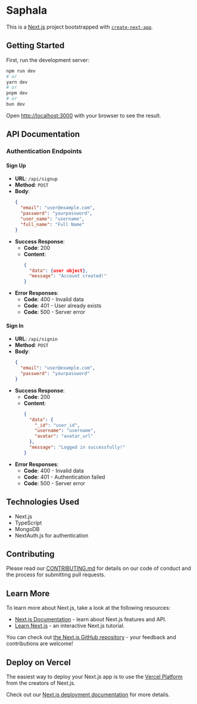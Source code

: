 # Saphala

This is a [Next.js](https://nextjs.org) project bootstrapped with [`create-next-app`](https://nextjs.org/docs/app/api-reference/cli/create-next-app).

## Getting Started

First, run the development server:

```bash
npm run dev
# or
yarn dev
# or
pnpm dev
# or
bun dev
```

Open [http://localhost:3000](http://localhost:3000) with your browser to see the result.

## API Documentation

### Authentication Endpoints

#### Sign Up

- **URL**: `/api/signup`
- **Method**: `POST`
- **Body**:
  ```json
  {
    "email": "user@example.com",
    "password": "yourpassword",
    "user_name": "username",
    "full_name": "Full Name"
  }
  ```
- **Success Response**:
  - **Code**: 200
  - **Content**:
    ```json
    {
      "data": {user object},
      "message": "Account created!"
    }
    ```
- **Error Responses**:
  - **Code**: 400 - Invalid data
  - **Code**: 401 - User already exists
  - **Code**: 500 - Server error

#### Sign In

- **URL**: `/api/signin`
- **Method**: `POST`
- **Body**:
  ```json
  {
    "email": "user@example.com",
    "password": "yourpassword"
  }
  ```
- **Success Response**:
  - **Code**: 200
  - **Content**:
    ```json
    {
      "data": {
        "_id": "user_id",
        "username": "username",
        "avatar": "avatar_url"
      },
      "message": "Logged in successfully!"
    }
    ```
- **Error Responses**:
  - **Code**: 400 - Invalid data
  - **Code**: 401 - Authentication failed
  - **Code**: 500 - Server error

## Technologies Used

- Next.js
- TypeScript
- MongoDB
- NextAuth.js for authentication

## Contributing

Please read our [CONTRIBUTING.md](CONTRIBUTING.md) for details on our code of conduct and the process for submitting pull requests.

## Learn More

To learn more about Next.js, take a look at the following resources:

- [Next.js Documentation](https://nextjs.org/docs) - learn about Next.js features and API.
- [Learn Next.js](https://nextjs.org/learn) - an interactive Next.js tutorial.

You can check out [the Next.js GitHub repository](https://github.com/vercel/next.js) - your feedback and contributions are welcome!

## Deploy on Vercel

The easiest way to deploy your Next.js app is to use the [Vercel Platform](https://vercel.com/new?utm_medium=default-template&filter=next.js&utm_source=create-next-app&utm_campaign=create-next-app-readme) from the creators of Next.js.

Check out our [Next.js deployment documentation](https://nextjs.org/docs/app/building-your-application/deploying) for more details.

